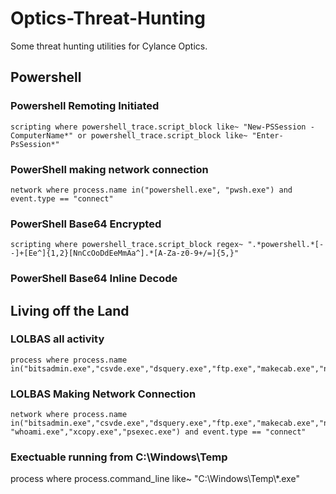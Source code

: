 # Optics-Threat-Hunting
Some threat hunting utilities for Cylance Optics. 

## Powershell 
### Powershell Remoting Initiated 
```
scripting where powershell_trace.script_block like~ "New-PSSession -ComputerName*" or powershell_trace.script_block like~ "Enter-PsSession*"
```
### PowerShell making network connection
```
network where process.name in("powershell.exe", "pwsh.exe") and event.type == "connect"
```
### PowerShell Base64 Encrypted
```
scripting where powershell_trace.script_block regex~ ".*powershell.*[--]+[Ee^]{1,2}[NnCcOoDdEeMmAa^].*[A-Za-z0-9+/=]{5,}"
```
### PowerShell Base64 Inline Decode

## Living off the Land

### LOLBAS all activity 
```
process where process.name in("bitsadmin.exe","csvde.exe","dsquery.exe","ftp.exe","makecab.exe","nbtstat.exe","net1.exe","netstat.exe","nslookup.exe","ping.exe","quser.exe","route.exe","schtasks.exe","taskkill.exe","tasklist.exe","whoami.exe","xcopy.exe","psexec.exe")
```
### LOLBAS Making Network Connection
```
network where process.name in("bitsadmin.exe","csvde.exe","dsquery.exe","ftp.exe","makecab.exe","nbtstat.exe","net1.exe","netstat.exe","nslookup.exe","ping.exe","quser.exe","route.exe","schtasks.exe","taskkill.exe","tasklist.exe", "whoami.exe","xcopy.exe","psexec.exe") and event.type == "connect"
```
### Exectuable running from C:\Windows\Temp
process where process.command_line like~ "C:\\Windows\\Temp\\*.exe"
